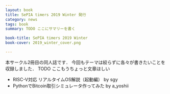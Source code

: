 ```yaml
---
layout: book
title: SePIA timers 2019 Winter 発行
category: news
tags: book
summary: TODO ここにサマリーを書く

book-title: SePIA timers 2019 Winter
book-cover: 2019_winter_cover.png

---
```

本サークル2冊目の同人誌です．
今回もテーマは絞らずに各々が書きたいことを収録しました．
TODO ここもうちょっと文章ほしい

- RISC-V対応 リアルタイムOS解説（起動編） by sgy
- PythonでBitcoin取引シミュレータ作ってみた by a_yoshii
